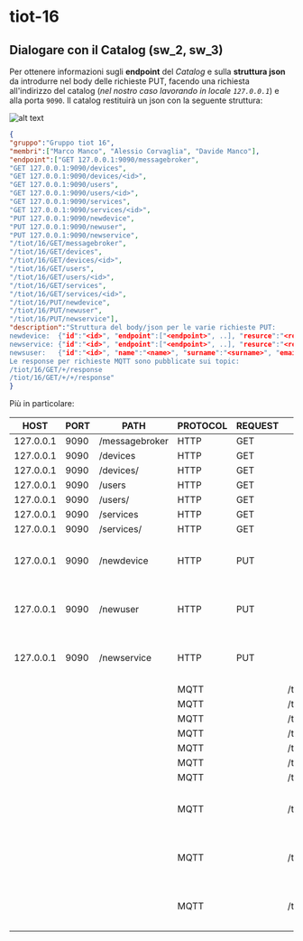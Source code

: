 # tiot-16

## Dialogare con il Catalog (sw_2, sw_3)

Per ottenere informazioni sugli **endpoint** del _Catalog_ e sulla **struttura json** da introdurre nel body delle richieste PUT, facendo una richiesta all'indirizzo del catalog (_nel nostro caso lavorando in locale `127.0.0.1`_) e alla porta `9090`. Il catalog restituirà un json con la seguente struttura:

![alt text](https://github.com/corvaglia-alessio/tiot-16/tree/master/img/schema_richiesta_home.png "Schema UML")

```json
{
"gruppo":"Gruppo tiot 16",
"membri":["Marco Manco", "Alessio Corvaglia", "Davide Manco"],
"endpoint":["GET 127.0.0.1:9090/messagebroker",
"GET 127.0.0.1:9090/devices",
"GET 127.0.0.1:9090/devices/<id>",
"GET 127.0.0.1:9090/users",
"GET 127.0.0.1:9090/users/<id>",
"GET 127.0.0.1:9090/services",
"GET 127.0.0.1:9090/services/<id>",
"PUT 127.0.0.1:9090/newdevice",
"PUT 127.0.0.1:9090/newuser",
"PUT 127.0.0.1:9090/newservice",
"/tiot/16/GET/messagebroker",
"/tiot/16/GET/devices",
"/tiot/16/GET/devices/<id>",
"/tiot/16/GET/users",
"/tiot/16/GET/users/<id>",
"/tiot/16/GET/services",
"/tiot/16/GET/services/<id>",
"/tiot/16/PUT/newdevice",
"/tiot/16/PUT/newuser",
"/tiot/16/PUT/newservice"],
"description":"Struttura del body/json per le varie richieste PUT:
newdevice:	{"id":"<id>", "endpoint":["<endpoint>", ..], "resurce":"<resurce>"}
newservice:	{"id":"<id>", "endpoint":["<endpoint>", ..], "resurce":"<resurce>"}
newsuser:	{"id":"<id>", "name":"<name>", "surname":"<surname>", "email":"<email>"}
Le response per richieste MQTT sono pubblicate sui topic:
/tiot/16/GET/+/response
/tiot/16/GET/+/+/response"
}
```

Più in particolare:

| HOST | PORT | PATH | PROTOCOL | REQUEST | TOPIC | BODY |
| --- | --- | --- | --- | --- | --- | --- |
| 127.0.0.1 | 9090 | /messagebroker | HTTP | GET | | |
| 127.0.0.1 | 9090 | /devices | HTTP | GET | | |
| 127.0.0.1 | 9090 | /devices/<id> | HTTP | GET | | |
| 127.0.0.1 | 9090 | /users | HTTP | GET | | |
| 127.0.0.1 | 9090 | /users/<id> | HTTP | GET | | |
| 127.0.0.1 | 9090 | /services | HTTP | GET | | |
| 127.0.0.1 | 9090 | /services/<id> | HTTP | GET | | |
| 127.0.0.1 | 9090 | /newdevice | HTTP | PUT | | {"id":"<id>", "endpoint":["<endpoint>", ..], "resurce":"<resurce>"} |
| 127.0.0.1 | 9090 | /newuser | HTTP | PUT | | {"id":"<id>", "name":"<name>", "surname":"<surname>", "email":"<email>"} |
| 127.0.0.1 | 9090 | /newservice | HTTP | PUT | | {"id":"<id>", "endpoint":["<endpoint>", ..], "resurce":"<resurce>"} |
|  |  |  | MQTT | | /tiot/16/GET/messagebroker | |
|  |  |  | MQTT | | /tiot/16/GET/devices | |
|  |  |  | MQTT | | /tiot/16/GET/devices/<id> | |
|  |  |  | MQTT | | /tiot/16/GET/users | |
|  |  |  | MQTT | | /tiot/16/GET/users/<id> | |
|  |  |  | MQTT | | /tiot/16/GET/services | |
|  |  |  | MQTT | | /tiot/16/GET/services/<id> | |
|  |  |  | MQTT | | /tiot/16/PUT/newdevice | {"id":"<id>", "endpoint":["<endpoint>", ..], "resurce":"<resurce>"} |
|  |  |  | MQTT | | /tiot/16/PUT/newuser | {"id":"<id>", "name":"<name>", "surname":"<surname>", "email":"<email>"} |
|  |  |  | MQTT | | /tiot/16/PUT/newservice | {"id":"<id>", "endpoint":["<endpoint>", ..], "resurce":"<resurce>"} |